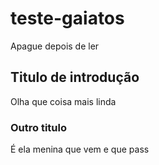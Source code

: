 # teste-gaiatos
Apague depois de ler


## Titulo de introdução


Olha que coisa mais linda



### Outro titulo



É ela menina que vem e que pass